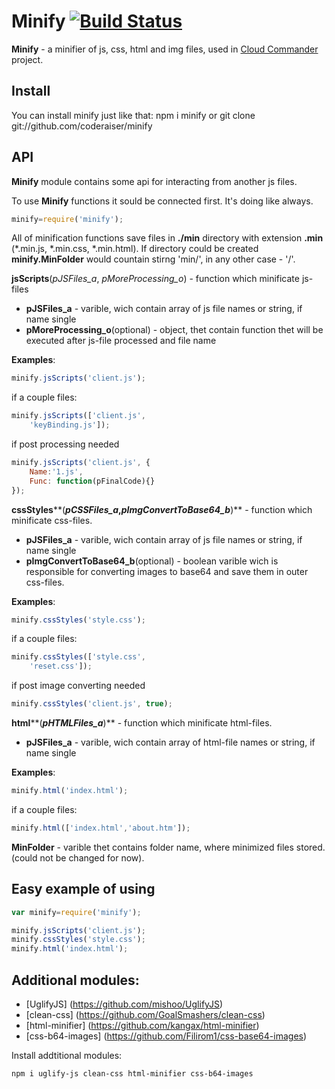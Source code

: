 Minify [![Build Status](https://secure.travis-ci.org/coderaiser/cloudcmd.png?branch=master)](http://travis-ci.org/coderaiser/cloudcmd)
======

**Minify** - a minifier of js, css, html and img files,
used in [Cloud Commander](http://github.com/coderaiser/cloudcmd "Cloud Commander")
project.

Install
---------------
You can install minify just like that:
    npm i minify
or
    git clone git://github.com/coderaiser/minify

API
---------------
**Minify** module contains some api for interacting from another js files.

To use **Minify** functions it sould be connected first. It's doing like always.
```js
minify=require('minify');
```
All of minification functions save files in **./min** directory with extension **.min**
(*.min.js, *.min.css, *.min.html). If directory could be created **minify.MinFolder**
would countain stirng 'min/', in any other case - '/'.

**jsScripts**(*pJSFiles_a*, *pMoreProcessing_o*) - function which minificate js-files
 - **pJSFiles_a**                   - varible, wich contain array of js file
names or string, if name single
 - **pMoreProcessing_o**(optional)  - object, thet contain function thet will
be executed after js-file processed and file name

**Examples**:
```js
minify.jsScripts('client.js');
```
if a couple files:
```js
minify.jsScripts(['client.js',
    'keyBinding.js']);
```
if post processing needed 
```js
minify.jsScripts('client.js', {
    Name:'1.js',
    Func: function(pFinalCode){}
});
```
**cssStyles****(***pCSSFiles_a*,*pImgConvertToBase64_b***)** - function
which minificate css-files.
 - **pJSFiles_a**                   - varible, wich contain array of js file
names or string, if name single
 - **pImgConvertToBase64_b**(optional)  - boolean varible wich is responsible
for converting images to base64 and save them in outer css-files.

**Examples**:
```js
minify.cssStyles('style.css');
```    
if a couple files:
```js
minify.cssStyles(['style.css',
    'reset.css']);
```
if post image converting needed
```js
minify.cssStyles('client.js', true);
```    
**html****(***pHTMLFiles_a***)** - function which minificate html-files.
 - **pJSFiles_a**                   - varible, wich contain array of html-file names or string, if name single

**Examples**:
```js
minify.html('index.html');
```    
if a couple files:
```js
minify.html(['index.html','about.htm']);
```
**MinFolder** - varible thet contains folder name, where minimized files stored.
                (could not be changed for now).
                
Easy example of using
---------------
```js
var minify=require('minify');

minify.jsScripts('client.js');
minify.cssStyles('style.css');
minify.html('index.html');
```
Additional modules:
---------------
- [UglifyJS] (https://github.com/mishoo/UglifyJS)
- [clean-css] (https://github.com/GoalSmashers/clean-css)
- [html-minifier] (https://github.com/kangax/html-minifier)
- [css-b64-images] (https://github.com/Filirom1/css-base64-images)

Install addtitional modules:

    npm i uglify-js clean-css html-minifier css-b64-images